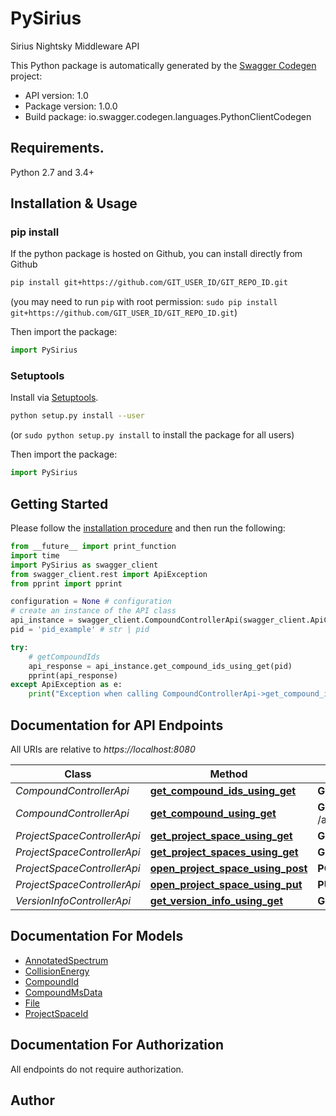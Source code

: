 # PySirius
Sirius Nightsky Middleware API

This Python package is automatically generated by the [Swagger Codegen](https://github.com/swagger-api/swagger-codegen) project:

- API version: 1.0
- Package version: 1.0.0
- Build package: io.swagger.codegen.languages.PythonClientCodegen

## Requirements.

Python 2.7 and 3.4+

## Installation & Usage
### pip install

If the python package is hosted on Github, you can install directly from Github

```sh
pip install git+https://github.com/GIT_USER_ID/GIT_REPO_ID.git
```
(you may need to run `pip` with root permission: `sudo pip install git+https://github.com/GIT_USER_ID/GIT_REPO_ID.git`)

Then import the package:
```python
import PySirius 
```

### Setuptools

Install via [Setuptools](http://pypi.python.org/pypi/setuptools).

```sh
python setup.py install --user
```
(or `sudo python setup.py install` to install the package for all users)

Then import the package:
```python
import PySirius
```

## Getting Started

Please follow the [installation procedure](#installation--usage) and then run the following:

```python
from __future__ import print_function
import time
import PySirius as swagger_client
from swagger_client.rest import ApiException
from pprint import pprint

configuration = None # configuration
# create an instance of the API class
api_instance = swagger_client.CompoundControllerApi(swagger_client.ApiClient(configuration))
pid = 'pid_example' # str | pid

try:
    # getCompoundIds
    api_response = api_instance.get_compound_ids_using_get(pid)
    pprint(api_response)
except ApiException as e:
    print("Exception when calling CompoundControllerApi->get_compound_ids_using_get: %s\n" % e)

```

## Documentation for API Endpoints

All URIs are relative to *https://localhost:8080*

Class | Method | HTTP request | Description
------------ | ------------- | ------------- | -------------
*CompoundControllerApi* | [**get_compound_ids_using_get**](docs/CompoundControllerApi.md#get_compound_ids_using_get) | **GET** /api/projects/{pid}/compounds | getCompoundIds
*CompoundControllerApi* | [**get_compound_using_get**](docs/CompoundControllerApi.md#get_compound_using_get) | **GET** /api/projects/{pid}/compounds/{cid} | getCompound
*ProjectSpaceControllerApi* | [**get_project_space_using_get**](docs/ProjectSpaceControllerApi.md#get_project_space_using_get) | **GET** /api/projects/{name} | getProjectSpace
*ProjectSpaceControllerApi* | [**get_project_spaces_using_get**](docs/ProjectSpaceControllerApi.md#get_project_spaces_using_get) | **GET** /api/projects | getProjectSpaces
*ProjectSpaceControllerApi* | [**open_project_space_using_post**](docs/ProjectSpaceControllerApi.md#open_project_space_using_post) | **POST** /api/projects/new | openProjectSpace
*ProjectSpaceControllerApi* | [**open_project_space_using_put**](docs/ProjectSpaceControllerApi.md#open_project_space_using_put) | **PUT** /api/projects/{name} | openProjectSpace
*VersionInfoControllerApi* | [**get_version_info_using_get**](docs/VersionInfoControllerApi.md#get_version_info_using_get) | **GET** /api/version.json | getVersionInfo


## Documentation For Models

 - [AnnotatedSpectrum](docs/AnnotatedSpectrum.md)
 - [CollisionEnergy](docs/CollisionEnergy.md)
 - [CompoundId](docs/CompoundId.md)
 - [CompoundMsData](docs/CompoundMsData.md)
 - [File](docs/File.md)
 - [ProjectSpaceId](docs/ProjectSpaceId.md)


## Documentation For Authorization

 All endpoints do not require authorization.


## Author



